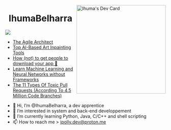 <a href="https://app.daily.dev/Ihu_Ma"><img src="https://api.daily.dev/devcards/64e11fcca7f943a790e09e31b5c63948.png?r=kmk" width="280" alt="Ihuma's Dev Card" align="right" /></a>
<h1 align="center">IhumaBelharra</h1>

![](https://img.shields.io/badge/Code-Python-informational?style=flat&logo=python&logoColor=ffd343&color=ffd343)

<!-- daily.dev BOOKMARKS:START -->
- [The Agile Architect](https://app.daily.dev/posts/FwioDKpyy?utm_source=rss&utm_medium=bookmarks&utm_campaign=Z1XgSyCBkf0yjD80kbM80)
- [Top AI-Based Art Inpainting Tools](https://app.daily.dev/posts/ZBdkNlCac?utm_source=rss&utm_medium=bookmarks&utm_campaign=Z1XgSyCBkf0yjD80kbM80)
- [How &lpar;not&rpar; to get people to download your app 🫣](https://app.daily.dev/posts/ArChmkbvS?utm_source=rss&utm_medium=bookmarks&utm_campaign=Z1XgSyCBkf0yjD80kbM80)
- [Learn Machine Learning and Neural Networks without Frameworks](https://app.daily.dev/posts/0VsqyZadm?utm_source=rss&utm_medium=bookmarks&utm_campaign=Z1XgSyCBkf0yjD80kbM80)
- [The 11 Types Of Toxic Pull Requests &lpar;According To 4.5 Million Code Branches&rpar;](https://app.daily.dev/posts/97jfi6xSI?utm_source=rss&utm_medium=bookmarks&utm_campaign=Z1XgSyCBkf0yjD80kbM80)
<!-- daily.dev BOOKMARKS:END --> 

- 👋 Hi, I’m @IhumaBelharra, a dev apprentice 
- 👀 I’m interested in system and back-end developpement
- 🌱 I’m currently learning Python, Java, C/C++ and shell scripting
- 📫 How to reach me > ipolly.dev@proton.me


<!---
IhumaBelharra/IhumaBelharra is a ✨ special ✨ repository because its `README.md` (this file) appears on your GitHub profile.
You can click the Preview link to take a look at your changes.
--->
